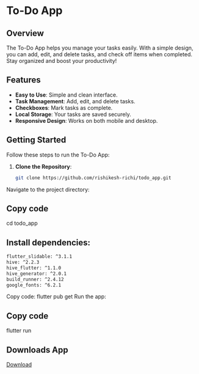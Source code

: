 # To-Do App

## Overview
The To-Do App helps you manage your tasks easily. With a simple design, you can add, edit, and delete tasks, and check off items when completed. Stay organized and boost your productivity!

## Features
- **Easy to Use**: Simple and clean interface.
- **Task Management**: Add, edit, and delete tasks.
- **Checkboxes**: Mark tasks as complete.
- **Local Storage**: Your tasks are saved securely.
- **Responsive Design**: Works on both mobile and desktop.

## Getting Started
Follow these steps to run the To-Do App:

1. **Clone the Repository**:
   ```bash
   git clone https://github.com/rishikesh-richi/todo_app.git

Navigate to the project directory:

## Copy code
cd todo_app
## Install dependencies:
  ```bash
  flutter_slidable: ^3.1.1
  hive: ^2.2.3
  hive_flutter: ^1.1.0
  hive_generator: ^2.0.1
  build_runner: ^2.4.12
  google_fonts: ^6.2.1
```
Copy code:
flutter pub get
Run the app:

## Copy code
flutter run
## Downloads App
[Download](https://github.com/rishikesh-dev/todo-app/releases/tag/v1.0.0)
